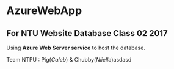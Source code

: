# AzureWebApp

## For NTU Website Database Class 02 2017
Using **Azure Web Server service** to host the database.

Team NTPU : Pig(_Caleb_) & Chubby(_Niielle_)asdasd
